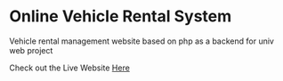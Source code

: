 # Online Vehicle Rental System 
Vehicle rental management website based on php as a backend for univ web project

Check out the Live Website [Here](http://kiran-1212.lovestoblog.com/Car-Rental-master/index.php)
